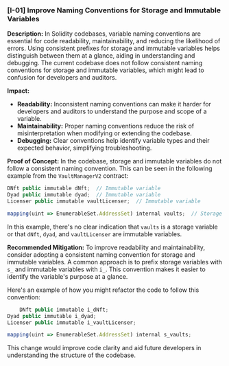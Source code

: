 ### [I-01] Improve Naming Conventions for Storage and Immutable Variables

**Description:**
In Solidity codebases, variable naming conventions are essential for code readability, maintainability, and reducing the likelihood of errors. Using consistent prefixes for storage and immutable variables helps distinguish between them at a glance, aiding in understanding and debugging. The current codebase does not follow consistent naming conventions for storage and immutable variables, which might lead to confusion for developers and auditors.

**Impact:**
- **Readability:** Inconsistent naming conventions can make it harder for developers and auditors to understand the purpose and scope of a variable.
- **Maintainability:** Proper naming conventions reduce the risk of misinterpretation when modifying or extending the codebase.
- **Debugging:** Clear conventions help identify variable types and their expected behavior, simplifying troubleshooting.

**Proof of Concept:**
In the codebase, storage and immutable variables do not follow a consistent naming convention. This can be seen in the following example from the `VaultManagerV2` contract:

```javascript
DNft public immutable dNft;  // Immutable variable
Dyad public immutable dyad;  // Immutable variable
Licenser public immutable vaultLicenser;  // Immutable variable

mapping(uint => EnumerableSet.AddressSet) internal vaults;  // Storage variable
```
In this example, there's no clear indication that `vaults` is a storage variable or that `dNft`, `dyad`, and `vaultLicenser` are immutable variables.

**Recommended Mitigation:** To improve readability and maintainability, consider adopting a consistent naming convention for storage and immutable variables. A common approach is to prefix storage variables with `s_` and immutable variables with `i_`. This convention makes it easier to identify the variable's purpose at a glance.

Here's an example of how you might refactor the code to follow this convention:

```javascript
    DNft public immutable i_dNft;
Dyad public immutable i_dyad;
Licenser public immutable i_vaultLicenser;

mapping(uint => EnumerableSet.AddressSet) internal s_vaults;

```
This change would improve code clarity and aid future developers in understanding the structure of the codebase.